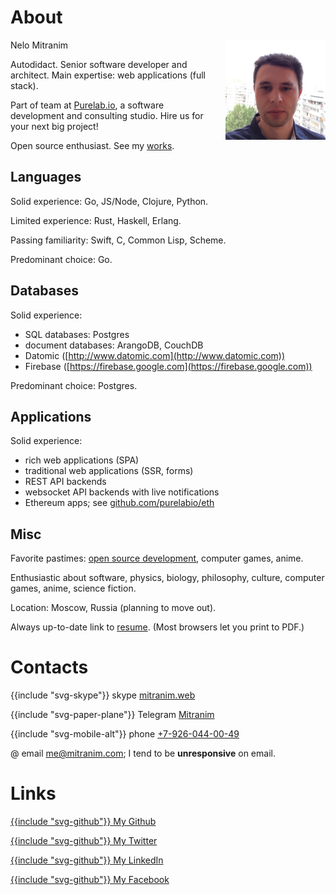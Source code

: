 # About

<div style="float: right; margin-left: 1rem">
  <img src="images/face-square.jpg" style="width: 10rem; height: 10rem">
</div>

Nelo Mitranim

Autodidact. Senior software developer and architect. Main expertise: web applications (full stack).

Part of team at [Purelab.io](https://purelab.io), a software development and consulting studio. Hire us for your next big project!

Open source enthusiast. See my [works](/works).

## Languages

Solid experience: Go, JS/Node, Clojure, Python.

Limited experience: Rust, Haskell, Erlang.

Passing familiarity: Swift, C, Common Lisp, Scheme.

Predominant choice: Go.

## Databases

Solid experience:

  * SQL databases: Postgres
  * document databases: ArangoDB, CouchDB
  * Datomic ([http://www.datomic.com](http://www.datomic.com))
  * Firebase ([https://firebase.google.com](https://firebase.google.com))

Predominant choice: Postgres.

## Applications

Solid experience:

  * rich web applications (SPA)
  * traditional web applications (SSR, forms)
  * REST API backends
  * websocket API backends with live notifications
  * Ethereum apps; see [github.com/purelabio/eth](https://github.com/purelabio/eth)

## Misc

Favorite pastimes: [open source development](/works), computer games, anime.

Enthusiastic about software, physics, biology, philosophy, culture, computer games, anime, science fiction.

Location: Moscow, Russia (planning to move out).

Always up-to-date link to [resume](/resume). (Most browsers let you print to PDF.)

# Contacts

<span>{{include "svg-skype"}} skype [mitranim.web](skype:mitranim.web?chat)</span>

<span>{{include "svg-paper-plane"}} Telegram [Mitranim](https://telegram.me/Mitranim)</span>

<span>{{include "svg-mobile-alt"}} phone [+7-926-044-00-49](tel:+7-926-044-00-49)</span>

<span>@ email [me@mitranim.com](mailto:me@mitranim.com)</span>; I tend to be **unresponsive** on email.

# Links

[{{include "svg-github"}} My Github](https://github.com/mitranim)

[{{include "svg-github"}} My Twitter](http://twitter.com/mitranim)

[{{include "svg-github"}} My LinkedIn](http://linkedin.com/in/mitranim)

[{{include "svg-github"}} My Facebook](http://facebook.com/mitranim)
